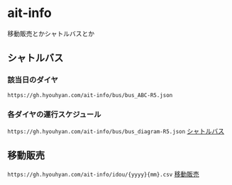 # ait-info
移動販売とかシャトルバスとか

## シャトルバス
### 該当日のダイヤ
`https://gh.hyouhyan.com/ait-info/bus/bus_ABC-R5.json`  
### 各ダイヤの運行スケジュール
`https://gh.hyouhyan.com/ait-info/bus/bus_diagram-R5.json`
[シャトルバス](./bus)

## 移動販売
`https://gh.hyouhyan.com/ait-info/idou/{yyyy}{mm}.csv`
[移動販売](./idou)